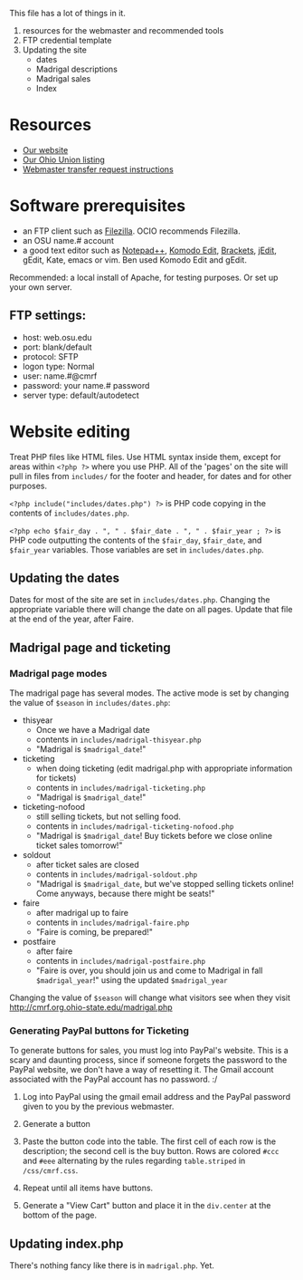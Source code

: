 This file has a lot of things in it. 

1. resources for the webmaster and recommended tools
2. FTP credential template
3. Updating the site
	- dates
	- Madrigal descriptions
	- Madrigal sales
	- Index

# Resources
* [Our website](http://cmrf.org.ohio-state.edu/)
* [Our Ohio Union listing](http://ohiounion.osu.edu/get_involved/student_organizations/directory?org_id=200)
* [Webmaster transfer request instructions](https://osuitsm.service-now.com/selfservice/kb_view.do?sysparm_article=kb02242)

# Software prerequisites

* an FTP client such as [Filezilla](https://filezilla-project.org/download.php?type=client). OCIO recommends Filezilla. 
* an OSU name.# account
* a good text editor such as [Notepad++](http://notepad-plus-plus.org/), [Komodo Edit](http://www.activestate.com/komodo-edit), [Brackets](http://www.brackets.io/), [jEdit](http://www.jedit.org/), gEdit, Kate, emacs or vim. Ben used Komodo Edit and gEdit.

Recommended: a local install of Apache, for testing purposes. Or set up your own server.

## FTP settings:

- host: web.osu.edu
- port: blank/default
- protocol: SFTP
- logon type: Normal
- user: name.#@cmrf
- password: your name.# password
- server type: default/autodetect

# Website editing

Treat PHP files like HTML files. Use HTML syntax inside them, except for areas within `<?php ?>` where you use PHP. All of the 'pages' on the site will pull in files from `includes/` for the footer and header, for dates and for other purposes. 

`<?php include("includes/dates.php") ?>` is PHP code copying in the contents of `includes/dates.php`. 

`<?php echo $fair_day . ", " . $fair_date . ", " . $fair_year ; ?>` is PHP code outputting the contents of the `$fair_day`, `$fair_date`, and `$fair_year` variables. Those variables are set in `includes/dates.php`. 

## Updating the dates

Dates for most of the site are set in `includes/dates.php`. Changing the appropriate variable there will change the date on all pages. Update that file at the end of the year, after Faire. 

## Madrigal page and ticketing

### Madrigal page modes

The madrigal page has several modes. The active mode is set by changing the value of `$season` in `includes/dates.php`:

* thisyear
	* Once we have a Madrigal date
	* contents in `includes/madrigal-thisyear.php`
    * "Madrigal is `$madrigal_date`!"
* ticketing
	* when doing ticketing (edit madrigal.php with appropriate information for tickets)
	* contents in `includes/madrigal-ticketing.php`
    * "Madrigal is `$madrigal_date`!"
* ticketing-nofood
    * still selling tickets, but not selling food.
    * contents in `includes/madrigal-ticketing-nofood.php`
    * "Madrigal is `$madrigal_date`! Buy tickets before we close online ticket sales tomorrow!"
* soldout
	* after ticket sales are closed
	* contents in `includes/madrigal-soldout.php`
    * "Madrigal is `$madrigal_date`, but we've stopped selling tickets online! Come anyways, because there might be seats!"
* faire
	* after madrigal up to faire
	* contents in `includes/madrigal-faire.php`
    * "Faire is coming, be prepared!"
* postfaire
	* after faire
	* contents in `includes/madrigal-postfaire.php`
    * "Faire is over, you should join us and come to Madrigal in fall `$madrigal_year`!" using the updated `$madrigal_year`

Changing the value of `$season` will change what visitors see when they visit http://cmrf.org.ohio-state.edu/madrigal.php

### Generating PayPal buttons for Ticketing

To generate buttons for sales, you must log into PayPal's website. This is a scary and daunting process, since if someone forgets the password to the PayPal website, we don't have a way of resetting it. The Gmail account associated with the PayPal account has no password. :/ 

1. Log into PayPal using the gmail email address and the PayPal password given to you by the previous webmaster. 

2. Generate a button

3. Paste the button code into the table. The first cell of each row is the description; the second cell is the buy button. Rows are colored `#ccc` and `#eee` alternating by the rules regarding `table.striped` in `/css/cmrf.css`. 

4. Repeat until all items have buttons.

5. Generate a "View Cart" button and place it in the `div.center` at the bottom of the page.

## Updating index.php

There's nothing fancy like there is in `madrigal.php`. Yet.


